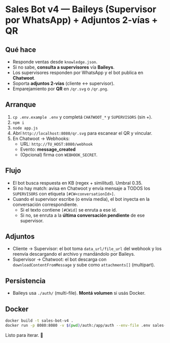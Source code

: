 # Sales Bot v4 — Baileys (Supervisor por WhatsApp) + Adjuntos 2‑vías + QR

## Qué hace
- Responde ventas desde `knowledge.json`.
- Si no sabe, **consulta a supervisores** vía **Baileys**.
- Los supervisores responden por WhatsApp y el bot publica en **Chatwoot**.
- Soporta **adjuntos 2‑vías** (cliente ↔ supervisor).
- Emparejamiento por **QR** en `/qr.svg` o `/qr.png`.

## Arranque
1) `cp .env.example .env` y completá `CHATWOOT_*` y `SUPERVISORS` (sin +).
2) `npm i`
3) `node app.js`
4) Abrí `http://localhost:8080/qr.svg` para escanear el QR y vincular.
5) En Chatwoot → Webhooks:
   - URL: `http://TU_HOST:8080/webhook`
   - Evento: **message_created**
   - (Opcional) firma con `WEBHOOK_SECRET`.

## Flujo
- El bot busca respuesta en KB (regex + similitud). Umbral 0.35.
- Si no hay match: avisa en Chatwoot y envía mensaje a TODOS los `SUPERVISORS` con etiqueta `[#CW<conversationId>]`.
- Cuando el supervisor escribe (o envía media), el bot inyecta en la conversación correspondiente.
  - Si el texto contiene `[#CWid]` se enruta a ese id.
  - Si no, se enruta a la **última conversación pendiente** de ese supervisor.

## Adjuntos
- Cliente → Supervisor: el bot toma `data_url/file_url` del webhook y los reenvía descargando el archivo y mandándolo por Baileys.
- Supervisor → Chatwoot: el bot descarga con `downloadContentFromMessage` y sube como `attachments[]` (multipart).

## Persistencia
- Baileys usa `./auth/` (multi-file). **Montá volumen** si usás Docker.

## Docker
```bash
docker build -t sales-bot-v4 .
docker run -p 8080:8080 -v $(pwd)/auth:/app/auth --env-file .env sales-bot-v4
```

Listo para iterar. 🚀
